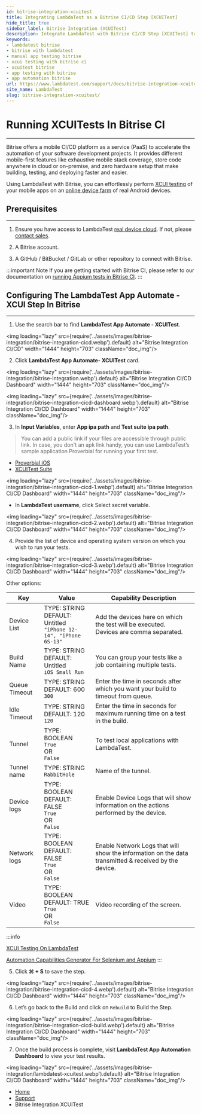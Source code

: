 ```yaml
---
id: bitrise-integration-xcuitest
title: Integrating LambdaTest as a Bitrise CI/CD Step [XCUITest] 
hide_title: true
sidebar_label: Bitrise Integration (XCUITest)
description: Integrate LambdaTest with Bitrise CI/CD Step [XCUITest] to run your XCUITest workflow successfully on LambdaTest.
keywords:
- lambdatest bitrise 
- bitrise with lambdatest
- manual app testing bitrise
- xcui testing with bitrise ci
- xcuitest bitrise
- app testing with bitrise 
- app automation bitrise
url: https://www.lambdatest.com/support/docs/bitrise-integration-xcuitest/
site_name: LambdaTest
slug: bitrise-integration-xcuitest/
---
```

<script type="application/ld+json"
      dangerouslySetInnerHTML={{ __html: JSON.stringify({
       "@context": "https://schema.org",
        "@type": "BreadcrumbList",
        "itemListElement": [{
          "@type": "ListItem",
          "position": 1,
          "name": "Home",
          "item": "https://www.lambdatest.com"
        },{
          "@type": "ListItem",
          "position": 2,
          "name": "Support",
          "item": "https://www.lambdatest.com/support/docs/"
        },{
          "@type": "ListItem",
          "position": 3,
          "name": "Integrating LambdaTest as a Bitrise CI/CD Step [XCUITest]",
          "item": "https://www.lambdatest.com/support/docs/bitrise-integration-xcuitest/"
        }]
      })
    }}
></script>

# Running XCUITests In Bitrise CI 
***

Bitrise offers a mobile CI/CD platform as a service (PaaS) to accelerate the automation of your software development projects. It provides different mobile-first features like exhaustive mobile stack coverage, store code anywhere in cloud or on-premise, and zero hardware setup that make building, testing, and deploying faster and easier.

Using LambdaTest with Bitrise, you can effortlessly perform [XCUI testing](https://www.lambdatest.com/xcuitest-app-testing) of your mobile apps on an [online device farm](https://www.lambdatest.com/online-device-farm) of real Android devices.

## Prerequisites
***

1. Ensure you have access to LambdaTest [real device cloud](https://www.lambdatest.com/real-device-cloud). If not, please [contact sales](https://www.lambdatest.com/contact-us).

2. A Bitrise account.

3. A GitHub / BitBucket / GitLab or other repository to connect with Bitrise.

:::important Note
If you are getting started with Bitrise CI, please refer to our documentation on [running Appium tests in Bitrise CI](https://www.lambdatest.com/support/docs/bitrise-integration/). 
:::

## Configuring The LambdaTest App Automate - XCUI Step In Bitrise
***
1. Use the search bar to find **LambdaTest App Automate - XCUITest**.

<img loading="lazy" src={require('../assets/images/bitrise-integration/bitrise-integration-cicd.webp').default} alt="Bitrise Integration CI/CD" width="1444" height="703"  className="doc_img"/>

2. Click **LambdaTest App Automate- XCUITest** card.

<img loading="lazy" src={require('../assets/images/bitrise-integration/bitrise-integration.webp').default} alt="Bitrise Integration CI/CD Dashboard" width="1444" height="703"  className="doc_img"/>



<img loading="lazy" src={require('../assets/images/bitrise-integration/bitrise-integration-cicd-dashboard.webp').default} alt="Bitrise Integration CI/CD Dashboard" width="1444" height="703"  className="doc_img"/>

3. In **Input Variables**, enter **App ipa path** and **Test suite ipa path**.

> You can add a public link if your files are accessible through public link. In case, you don't an apk link handy, you can use LambdaTest’s sample application Proverbial for running your first test.
* [Proverbial iOS](https://prod-mobile-artefacts.lambdatest.com/assets/docs/proverbial_ios.ipa)
* [XCUITest Suite](https://prod-mobile-artefacts.lambdatest.com/assets/docs/proverbial_ios_xcuitest.ipa)

<img loading="lazy" src={require('../assets/images/bitrise-integration/bitrise-integration-cicd-1.webp').default} alt="Bitrise Integration CI/CD Dashboard" width="1444" height="703"  className="doc_img"/>

* In **LambdaTest username**, click Select secret variable.

<img loading="lazy" src={require('../assets/images/bitrise-integration/bitrise-integration-cicd-2.webp').default} alt="Bitrise Integration CI/CD Dashboard" width="1444" height="703"  className="doc_img"/>

4. Provide the list of device and operating system version on which you wish to run your tests.

<img loading="lazy" src={require('../assets/images/bitrise-integration/bitrise-integration-cicd-3.webp').default} alt="Bitrise Integration CI/CD Dashboard" width="1444" height="703"  className="doc_img"/>

Other options: 

| Key | Value | Capability Description 
| -------- | -----| ------------ | 
| Device List   |  TYPE: STRING<br/> DEFAULT: Untitled<br/> `"iPhone 12-14", "iPhone 6S-13"`|  Add the devices here on which the test will be executed.<br/> Devices are comma separated.   | 
|Build Name  |   TYPE: STRING<br/> DEFAULT: Untitled<br/> `iOS Small Run` |  You can group your tests like a job containing multiple tests. | 
| Queue Timeout |  TYPE: STRING<br/> DEFAULT: 600<br/> `300` | Enter the time in seconds after which you want your build to timeout from queue.  | 
| Idle Timeout |  TYPE: STRING<br/> DEFAULT: 120<br/> `120` | Enter the time in seconds for maximum running time on a test in the build. | 
| Tunnel |  TYPE: BOOLEAN<br/> `True`<br/>OR<br/> `False` | To test local applications with LambdaTest. | 
| Tunnel name |  TYPE: STRING<br/> `RabbitHole` | Name of the tunnel. | 
| Device logs |  TYPE: BOOLEAN<br/> DEFAULT: FALSE<br/>`True`<br/>OR<br/> `False`| Enable Device Logs that will show information on the actions performed by the device. | 
| Network logs |   TYPE: BOOLEAN<br/> DEFAULT: FALSE<br/>`True`<br/>OR<br/> `False` | Enable Network Logs that will show the information on the data transmitted & received by the device. | 
| Video |   TYPE: BOOLEAN<br/> DEFAULT: TRUE<br/>`True`<br/>OR<br/> `False` | Video recording of the screen. | 

:::info

[XCUI Testing On LambdaTest](https://www.lambdatest.com/support/docs/getting-started-with-xcuitest/#capabilities-supported)

[Automation Capabilities Generator For Selenium and Appium](https://www.lambdatest.com/capabilities-generator/)
:::

5. Click **⌘ + S** to save the step.

<img loading="lazy" src={require('../assets/images/bitrise-integration/bitrise-integration-cicd-4.webp').default} alt="Bitrise Integration CI/CD Dashboard" width="1444" height="703"  className="doc_img"/>

6. Let’s go back to the Build and click on `Rebuild` to Build the Step.

<img loading="lazy" src={require('../assets/images/bitrise-integration/bitrise-integration-cicd-build.webp').default} alt="Bitrise Integration CI/CD Dashboard" width="1444" height="703"  className="doc_img"/>

7. Once the build process is complete, visit **LambdaTest App Automation Dashboard** to view your test results.

<img loading="lazy" src={require('../assets/images/bitrise-integration/lambdatest-xcuitest.webp').default} alt="Bitrise Integration CI/CD Dashboard" width="1444" height="703"  className="doc_img"/>

<nav aria-label="breadcrumbs">
  <ul className="breadcrumbs">
    <li className="breadcrumbs__item">
      <a className="breadcrumbs__link" target="_self" href="https://www.lambdatest.com">
        Home
      </a>
    </li>
    <li className="breadcrumbs__item">
      <a className="breadcrumbs__link" target="_self" href="https://www.lambdatest.com/support/docs/">
        Support
      </a>
    </li>
    <li className="breadcrumbs__item breadcrumbs__item--active">
      <span className="breadcrumbs__link">
       Bitrise Integration XCUITest
       </span>
    </li>
  </ul>
</nav>